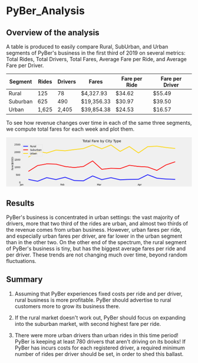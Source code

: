 # PyBer_Analysis


## Overview of the analysis

 A table is produced to easily compare Rural, SubUrban, and Urban segments of PyBer's business in the first third of 2019 on several metrics: Total Rides, Total Drivers, Total Fares, Average Fare per Ride, and Average Fare per Driver. 


|Segment 	|Rides 	|Drivers 	|Fares 	|Fare per Ride 	|Fare per Driver|
|---		|---		|---		|---		|---		|---		|
|Rural 	|125 		|78 		|$4,327.93 	|$34.62 	|$55.49|
|Suburban 	|625 		|490 		|$19,356.33 	|$30.97 	|$39.50|
|Urban 	|1,625 	|2,405 	|$39,854.38 	|$24.53 	|$16.57|


 To see how revenue changes over time in each of the same three segments, we compute total fares for each week and plot them.

![Here's the graph.](/analysis/Fig8.png)



## Results

 PyBer's business is concentrated in urban settings: the vast majority of drivers, more that two third of the rides are urban, and almost two thirds of the revenue comes from urban business. However, urban fares per ride, and especially urban fares per driver, are far lower in the urban segment than in the other two. On the other end of the spectrum, the rural segment of PyBer's business is tiny, but has the biggest average fares per ride and per driver. These trends are not changing much over time, beyond random fluctuations.


## Summary

1. Assuming that PyBer experiences fixed costs per ride and per driver, rural business is more profitable. PyBer should advertise to rural customers more to grow its business there.

2. If the rural market doesn't work out, PyBer should focus on expanding into the suburban market, with second highest fare per ride.

3. There were more urban drivers than urban rides in this time period! PyBer is keeping at least 780 drivers that aren't driving on its books! If PyBer has incurs costs for each registered driver, a required minimum number of rides per driver should be set, in order to shed this ballast.








